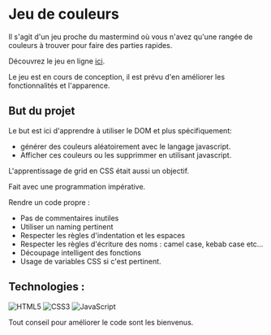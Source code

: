 # Jeu de couleurs 

Il s'agit d'un jeu proche du mastermind où vous n'avez qu'une rangée de couleurs à trouver pour faire des parties rapides.<br/> 

Découvrez le jeu en ligne <a href="https://explorykod.github.io/mastermind/">ici</a>.

Le jeu est en cours de conception, il est prévu d'en améliorer les fonctionnalités et l'apparence.

## But du projet

Le but est ici d'apprendre à utiliser le DOM et plus spécifiquement:
- générer des couleurs aléatoirement avec le langage javascript. 
- Afficher ces couleurs ou les supprimmer en utilisant javascript.

L'apprentissage de grid en CSS était aussi un objectif.

Fait avec une programmation impérative.

Rendre un code propre :
- Pas de commentaires inutiles
- Utiliser un naming pertinent
- Respecter les règles d'indentation et les espaces
- Respecter les règles d'écriture des noms : camel case, kebab case etc...
- Découpage intelligent des fonctions
- Usage de variables CSS si c'est pertinent.

## Technologies : 
   ![HTML5](https://img.shields.io/badge/html5-%23E34F26.svg?style=for-the-badge&logo=html5&logoColor=white)
   ![CSS3](https://img.shields.io/badge/css3-%231572B6.svg?style=for-the-badge&logo=css3&logoColor=white)
   ![JavaScript](https://img.shields.io/badge/javascript-%23323330.svg?style=for-the-badge&logo=javascript&logoColor=%23F7DF1E)
   
Tout conseil pour améliorer le code sont les bienvenus.
